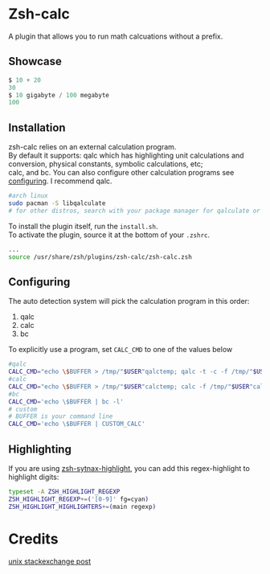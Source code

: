 # Zsh-calc 
A plugin that allows you to run math calcuations without a prefix.
## Showcase
``` ada
$ 10 + 20
30
$ 10 gigabyte / 100 megabyte
100
```
## Installation
zsh-calc relies on an external calculation program.   
By default it supports:
qalc which has highlighting unit calculations and conversion, physical constants, symbolic calculations, etc;   
calc, and bc.
You can also configure other calculation programs see [configuring](https://github.com/Sam-programs/zsh-calc#configuring).
I recommend qalc.   
```sh
#arch linux
sudo pacman -S libqalculate
# for other distros, search with your package manager for qalculate or qalc
```
To install the plugin itself, run the `install.sh`.    
To activate the plugin, source it at the bottom of your `.zshrc`.
```sh 
...
source /usr/share/zsh/plugins/zsh-calc/zsh-calc.zsh
```
## Configuring
The auto detection system will pick the calculation program in this order:  
1. qalc  
2. calc  
3. bc  

To explicitly use a program, set `CALC_CMD` to one of the values below
```sh
#qalc
CALC_CMD="echo \$BUFFER > /tmp/"$USER"qalctemp; qalc -t -c -f /tmp/"$USER"qalctemp"
#calc
CALC_CMD="echo \$BUFFER > /tmp/"$USER"calctemp; calc -f /tmp/"$USER"calctemp"
#bc
CALC_CMD='echo \$BUFFER | bc -l'
# custom
# BUFFER is your command line
CALC_CMD='echo \$BUFFER | CUSTOM_CALC'
```
## Highlighting
If you are using [zsh-sytnax-highlight](https://github.com/zsh-users/zsh-syntax-highlighting), you can add this regex-highlight to highlight digits:
```sh
typeset -A ZSH_HIGHLIGHT_REGEXP
ZSH_HIGHLIGHT_REGEXP+=('[0-9]' fg=cyan)
ZSH_HIGHLIGHT_HIGHLIGHTERS+=(main regexp)
```
# Credits
[unix stackexchange post](https://unix.stackexchange.com/questions/486326/do-math-operation-on-the-numbers-typed-into-command-line-without-call-bc/486339#486339)
